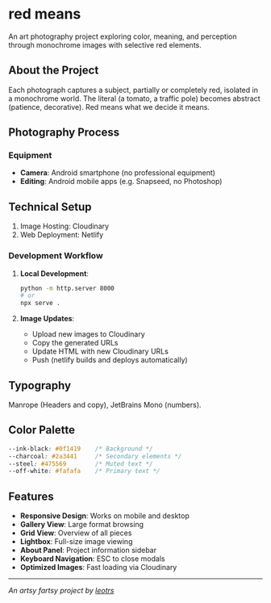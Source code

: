 # red means

An art photography project exploring color, meaning, and perception through monochrome images with selective red elements.

## About the Project

Each photograph captures a subject, partially or completely red, isolated in a
monochrome world. The literal (a tomato, a traffic pole) becomes abstract (patience,
decorative). Red means what we decide it means.

## Photography Process

### Equipment
- **Camera**: Android smartphone (no professional equipment)
- **Editing**: Android mobile apps (e.g. Snapseed, no Photoshop)

## Technical Setup

1. Image Hosting: Cloudinary
2. Web Deployment: Netlify

### Development Workflow

1. **Local Development**:
   ```bash
   python -m http.server 8000
   # or
   npx serve .
   ```

2. **Image Updates**:
   - Upload new images to Cloudinary
   - Copy the generated URLs
   - Update HTML with new Cloudinary URLs
   - Push (netlify builds and deploys automatically)

## Typography

Manrope (Headers and copy), JetBrains Mono (numbers).

## Color Palette

```css
--ink-black: #0f1419    /* Background */
--charcoal: #2a3441     /* Secondary elements */
--steel: #475569        /* Muted text */
--off-white: #fafafa    /* Primary text */
```

## Features

- **Responsive Design**: Works on mobile and desktop
- **Gallery View**: Large format browsing
- **Grid View**: Overview of all pieces
- **Lightbox**: Full-size image viewing
- **About Panel**: Project information sidebar
- **Keyboard Navigation**: ESC to close modals
- **Optimized Images**: Fast loading via Cloudinary

---

*An artsy fartsy project by [leotrs](https://leotrs.com)*
